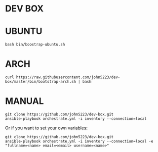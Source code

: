 DEV BOX
==========





UBUNTU
=======


	bash bin/boostrap-ubuntu.sh


ARCH
=======


	curl https://raw.githubusercontent.com/john5223/dev-box/master/bin/bootstrap-arch.sh | bash



MANUAL
=========


	git clone https://github.com/john5223/dev-box.git
	ansible-playbook orchestrate.yml -i inventory --connection=local


Or if you want to set your own variables:


	git clone https://github.com/john5223/dev-box.git
	ansible-playbook orchestrate.yml -i inventory --connection=local -e "fullname=<name> email=<email> username=<name>"

